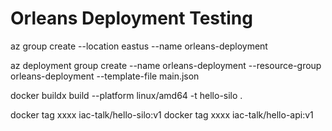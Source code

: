 # Orleans Deployment Testing

az group create --location eastus --name orleans-deployment

az deployment group create --name orleans-deployment --resource-group orleans-deployment --template-file main.json

docker buildx build --platform linux/amd64 -t hello-silo .

docker tag xxxx iac-talk/hello-silo:v1
docker tag xxxx iac-talk/hello-api:v1
